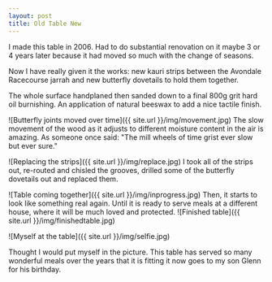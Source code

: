 ```yaml
---
layout: post
title: Old Table New
---
```


I made this table in 2006. Had to do substantial renovation on it maybe 3 or 4 years later because it had moved so much with the change of seasons. 

Now I have really given it the works: new kauri strips between the Avondale Racecourse jarrah and new butterfly dovetails to hold them together.

The whole surface handplaned then sanded down to a final 800g grit hard oil burnishing. An application of natural beeswax to add a nice tactile finish.

![Butterfly joints moved over time]({{ site.url }}/img/movement.jpg)
The slow movement of the wood as it adjusts to different moisture content in the air is amazing. As someone once said: "The mill wheels of time grist ever slow but ever sure."

![Replacing the strips]({{ site.url }}/img/replace.jpg)
I took all of the strips out, re-routed and chisled the grooves, drilled some of the butterfly dovetails out and replaced them.

![Table coming together]({{ site.url }}/img/inprogress.jpg)
Then, it starts to look like something real again. Until it is ready to serve meals at a different house, where it will be much loved and protected.
![Finished table]({{ site.url }}/img/finishedtable.jpg)

![Myself at the table]({{ site.url }}/img/selfie.jpg)

Thought I would put myself in the picture. This table has served so many wonderful meals over the years that it is fitting it now goes to my son Glenn for his birthday.


